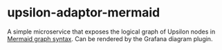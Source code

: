# upsilon-adaptor-mermaid

A simple microservice that exposes the logical graph of Upsilon nodes in
[Mermaid graph syntax](https://github.com/knsv/mermaid). Can be rendered by the
Grafana diagram plugin. 
